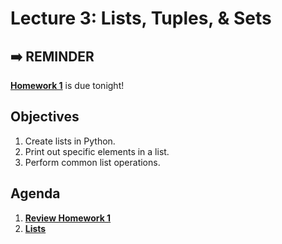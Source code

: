 <!---
{"next":"Lectures_class2/Lecture4.md","title":"Lists, Tuples, & Sets - 5/28"}
-->

# Lecture 3: Lists, Tuples, & Sets

## ➡️ REMINDER
**[Homework 1](../Homework/hwk1.md)** is due tonight!

## Objectives

1. Create lists in Python.
2. Print out specific elements in a list.
3. Perform common list operations.

## Agenda

1. **[Review Homework 1](../Homework/hwk1.md)**
2. **[Lists](../Topics/nb/lists.md)**




